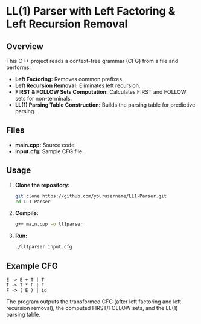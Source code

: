
# LL(1) Parser with Left Factoring & Left Recursion Removal

## Overview
This C++ project reads a context-free grammar (CFG) from a file and performs:
- **Left Factoring:** Removes common prefixes.
- **Left Recursion Removal:** Eliminates left recursion.
- **FIRST & FOLLOW Sets Computation:** Calculates FIRST and FOLLOW sets for non-terminals.
- **LL(1) Parsing Table Construction:** Builds the parsing table for predictive parsing.

## Files
- **main.cpp:** Source code.
- **input.cfg:** Sample CFG file.

## Usage
1. **Clone the repository:**
   ```bash
   git clone https://github.com/yourusername/LL1-Parser.git
   cd LL1-Parser
   ```
2. **Compile:**
   ```bash
   g++ main.cpp -o ll1parser
   ```
3. **Run:**
   ```bash
   ./ll1parser input.cfg
   ```

## Example CFG
```
E -> E + T | T
T -> T * F | F
F -> ( E ) | id
```

The program outputs the transformed CFG (after left factoring and left recursion removal), the computed FIRST/FOLLOW sets, and the LL(1) parsing table.
